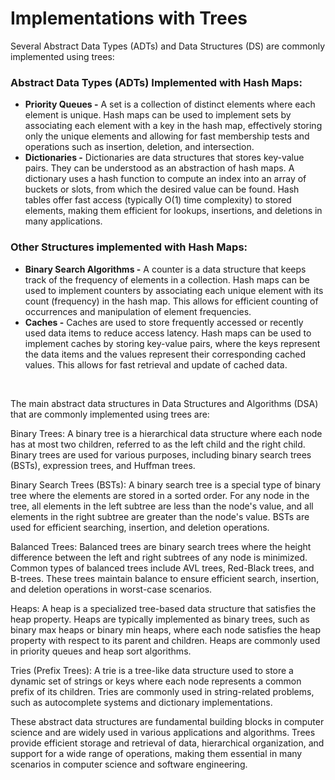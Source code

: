 # Implementations with Trees
Several Abstract Data Types (ADTs) and Data Structures (DS) are commonly implemented using trees:

### Abstract Data Types (ADTs) Implemented with Hash Maps:
  * **Priority Queues -** A set is a collection of distinct elements where each element is unique. Hash maps can be used to implement sets by associating each element with a key in the hash map, effectively storing only the unique elements and allowing for fast membership tests and operations such as insertion, deletion, and intersection.
  * **Dictionaries -** Dictionaries are data structures that stores key-value pairs. They can be understood as an abstraction of hash maps. A dictionary uses a hash function to compute an index into an array of buckets or slots, from which the desired value can be found. Hash tables offer fast access (typically O(1) time complexity) to stored elements, making them efficient for lookups, insertions, and deletions in many applications.

### Other Structures implemented with Hash Maps:
  * **Binary Search Algorithms -** A counter is a data structure that keeps track of the frequency of elements in a collection. Hash maps can be used to implement counters by associating each unique element with its count (frequency) in the hash map. This allows for efficient counting of occurrences and manipulation of element frequencies.
  * **Caches -** Caches are used to store frequently accessed or recently used data items to reduce access latency. Hash maps can be used to implement caches by storing key-value pairs, where the keys represent the data items and the values represent their corresponding cached values. This allows for fast retrieval and update of cached data.

<br/>







The main abstract data structures in Data Structures and Algorithms (DSA) that are commonly implemented using trees are:

Binary Trees: A binary tree is a hierarchical data structure where each node has at most two children, referred to as the left child and the right child. Binary trees are used for various purposes, including binary search trees (BSTs), expression trees, and Huffman trees.

Binary Search Trees (BSTs): A binary search tree is a special type of binary tree where the elements are stored in a sorted order. For any node in the tree, all elements in the left subtree are less than the node's value, and all elements in the right subtree are greater than the node's value. BSTs are used for efficient searching, insertion, and deletion operations.

Balanced Trees: Balanced trees are binary search trees where the height difference between the left and right subtrees of any node is minimized. Common types of balanced trees include AVL trees, Red-Black trees, and B-trees. These trees maintain balance to ensure efficient search, insertion, and deletion operations in worst-case scenarios.

Heaps: A heap is a specialized tree-based data structure that satisfies the heap property. Heaps are typically implemented as binary trees, such as binary max heaps or binary min heaps, where each node satisfies the heap property with respect to its parent and children. Heaps are commonly used in priority queues and heap sort algorithms.

Tries (Prefix Trees): A trie is a tree-like data structure used to store a dynamic set of strings or keys where each node represents a common prefix of its children. Tries are commonly used in string-related problems, such as autocomplete systems and dictionary implementations.

These abstract data structures are fundamental building blocks in computer science and are widely used in various applications and algorithms. Trees provide efficient storage and retrieval of data, hierarchical organization, and support for a wide range of operations, making them essential in many scenarios in computer science and software engineering.
